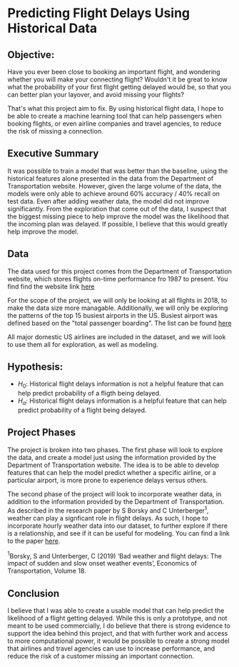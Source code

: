 # Predicting Flight Delays Using Historical Data

## Objective: 

Have you ever been close to booking an important flight, and wondering whether you will make your connecting flight? Wouldn't it be great to know what the probability of your first flight getting delayed would be, so that you can better plan your layover, and avoid missing your flights? 

That's what this project aim to fix. By using historical flight data, I hope to be able to create a machine learning tool that can help passengers when booking flights, or even airline companies and travel agencies, to reduce the risk of missing a connection. 

## Executive Summary

It was possible to train a model that was better than the baseline, using the historical features alone presented in the data from the Department of Transportation website. However, given the large volume of the data, the models were only able to achieve around 60% accuracy / 40% recall on test data. Even after adding weather data, the model did not improve significantly. From the exploration that come out of the data, I suspect that the biggest missing piece to help improve the model was the likelihood that the incoming plan was delayed. If possible, I believe that this would greatly help improve the model.

## Data 

The data used for this project comes from the Department of Transportation website, which stores flights on-time performance fro 1987 to present. You find find the website link [here](https://www.kaggle.com/yuanyuwendymu/airline-delay-and-cancellation-data-2009-2018)

For the scope of the project, we will only be looking at all flights in 2018, to make the data size more managable. Additionally, we will only be exploring the patterns of the top 15 busiest airports in the US. Busiest airport was defined based on the "total passenger boarding". The list can be found [here](https://en.wikipedia.org/wiki/List_of_the_busiest_airports_in_the_United_States)

All major domestic US airlines are included in the dataset, and we will look to use them all for exploration, as well as modeling.

## Hypothesis:

* $H_0$: Historical flight delays information is not a helpful feature that can help predict probability of a fligth being delayed.
* $H_a$: Historical flight delays information is a helpful feature that can help predict probability of a flight being delayed.



## Project Phases

The project is broken into two phases. The first phase will look to explore the data, and create a model just using the information provided by the Department of Transportation website. The idea is to be able to develop features that can help the model predict whether a specific airline, or a particular airport, is more prone to experience delays versus others. 

The second phase of the project will look to incorporate weather data, in addition to the information provided by the Department of Transportation. As described in the research paper by S Borsky and C Unterberger$^1$, weather can play a signficant role in flight delays. As such, I hope to incorporate hourly weather data into our dataset, to further explore if there is a relationship, and see if it can be useful for modeling. You can find a link to the paper [here](https://www.sciencedirect.com/science/article/pii/S2212012218300753#sec3).

$^1$Borsky, S and Unterberger, C (2019) ‘Bad weather and flight delays: The impact of sudden and slow onset weather events’, Economics of Transportation, Volume 18.  

## Conclusion

I believe that I was able to create a usable model that can help predict the likelihood of a flight getting delayed. While this is only a prototype, and not meant to be used commercially, I do believe that there is strong evidence to support the idea behind this project, and that with further work and access to more computational power, it would be possible to create a strong model that airlines and travel agencies can use to increase performance, and reduce the risk of a customer missing an important connection. 